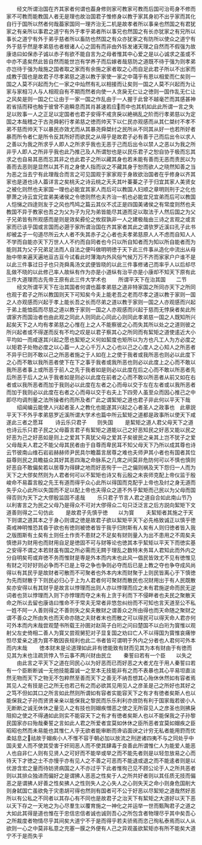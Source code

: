 <!-- { "loadSidebar": true } -->
　　经文所谓治国在齐其家者何谓也葢身修则家可教家可教而后国可治苟身不修而家不可教而能教国人者无是理也故治国君子惟修身以教于家其身初不出乎家而其化自行于国所以然者何哉葢家国同一理齐治无二机是故孝者所以事亲也然国之有君犹家之有亲所以事君之道宁有外于孝乎弟者所以事兄也然国之有长亦犹家之有兄所以事长之道宁有外于弟乎慈者所以畜防也然国之有众亦犹家之有防所以使众之道宁有外于慈乎然是孝弟慈也者根诸人心之固有而非由外铄发诸天理之自然而不假强为故康诰曰如保赤子诚以赤子有欲不能自言为之母者惟其中心爱之是以心诚求之虽或不中亦不逺矣然此皆自然而能世岂有学养子而后嫁者哉慈防之道既不待于强为则孝弟亦岂待于强为哉施之国者取之家而有余施之家者取之心而自足此君子所以不出家而成教于国也是故君子尽孝弟慈之道以教于家使一家之中蔼乎有恩以相爱而仁矣则一国之人莫不兴起而为仁一家之中灿然有礼以相接而让矣则一国之人莫不兴起而为让家与家相习人与人相观自有不期而然者向使一人贪戾无仁让之徳则一国作乱无仁让之风矣是则一国之仁让由于一家一国之作乱由于一人握于此曾不越毫芒而其感甚神若省括而释也触于彼曾不逾瞬息而其肖甚速若应而中也其机如此此所谓一言之失足以败事一人之正足以定国者也君子安得不戒贪戾以絶祸乱之阶而行孝弟慈以为定国之本哉稽之于古尧舜躬行孝弟慈之徳而帅天下以仁民亦观感而从其仁桀纣不孝不弟不慈而帅天下以暴民亦效尤而从其暴尧舜桀纣之民所从不同其从好一也若所好者暴而所令者仁是所令反其所好而欲民之从得乎是故君子必有善于己而后出令以求人之善以为我之所求乎人即人之所求乎我也无恶于己而后出令以禁人之恶以为我之所非乎人即人之所非乎我也此乃推己及人所谓恕也是以民乐君子之恕自协于极而忘其求之也自易其恶而忘其非之也此君子之所以藏其身也若未能有善而无恶而责民以为善而去恶则是显然以其不肖之身使人指而议之不藏其身于恕而欲人之晓然知善之当为恶之当去宁有此理哉合而言之可见国观于家家观于身故欲治国者在乎修身以齐其家也是道也诗人葢详言之矣桃夭之诗云桃之夭夭其叶蓁蓁之子于归宜其家人美贤女之被化则然也夫家国一理也必能宜其家人而后可以教国人妇顺之章明则刑于之化也蓼萧之诗云宜兄宜弟美诸侯之令徳则然也夫齐治一机也必能宜兄宜弟而后可以教国人恺悌之四逹则友于之风也鸤鸠之篇云其仪不忒正是四国美诸侯之有常度则然也夫教国不异于教家也吾之为父为子为兄为弟皆能尽其道而足以取法于人然后国之为父子兄弟皆有所观感而是则是效矣彛伦之攸叙孰非一人之建极哉由三诗之言观之或言家而已该乎国或言国而必遡于家所谓治国在齐其家者其此之谓欤罗近溪曰孔子此书却被孟子一句道尽所云大人者不失其赤子之心者也夫孝弟慈原人人不虑而自知人人不学而自能亦天下万世人人不约而自同者也今只以所自知者而为知以所自能者而为能则其为父子兄弟足法而人自法之便呌做明明徳于天下此三件事从造化中流出从母胎中带来遍天遍地亘古亘今试看此时薄海内外风俗气候万万不齐而家家户户谁不是以此三件事过日子也只尧舜禹汤文武便皆晓的以此三件事修诸己而率乎人以后却尽乱做不晓的以此修己率人故纵有作为亦是小道纵有治平亦是小康却不知天下原有此三件大道理而古先帝王原有此三件大学术也
　　所谓平天下在治其国　　二节
　　经文所谓平天下在治其国者何谓也葢孝弟慈之道非特家国之所同亦天下之所同也观于君子之所以教国则天下可知矣今夫上能老吾之老而尽孝之道以教于家则一国之人亦观感而兴起于孝上能长吾之长而尽弟之道以教于家则一国之人亦观感而兴起于弟上能恤孤而尽慈之道以教于家则一国之人亦观感而兴起于慈而无悖戾者矣此所谓家齐而国治者也由此观之同此人则同此心同此心则同此孝弟慈一国之人既知所兴起矣天下之人均有孝弟慈之心惟在上之人不能察彼之心而失其所以处之之道则彼之所兴起者或不得遂而反有不均之叹是以君子察其心之所同而有絜矩之道使逺近大小平均如一而咸遂其兴起之愿也絜矩之义何如絜度也矩所以为方也凡工人为方必度之以矩君子处物必度之以心葢一人之心千万人之心也以己之心度人之心知人之所恶者不异乎巳则不敢以己之所恶者施之于人如在上之使于我者或我所恶也则必以此度下之心而不敢以我所恶者使下在下之事于我者或我所恶也则必以此度上之心而不敢以我所恶者事上或所恶于前人之先于我者如是则必以此度在后之心而不敢以所恶者先后所恶于后人之从于我者如是则必以此度在前者之心而不敢以所恶者从前又如在右者或以我所恶者而加于我则必以此度在左者之心而毋以交于左在左者或以我所恶者而加于我则必以此度在右者之心而毋以交于右夫上下四旁人虽至众而因心推己之中即尽均调剂量之法所操者约而所及者广此之谓絜矩之道也君子非此何以平天下哉
　　绍闻编云能使人兴起者圣人之教化也能遂其兴起之心者圣人之政事也　此章説平天下不外乎孝弟慈罗近溪所谓大学术也篇中所云絜矩之道都是政事所以使天下咸遂此三者之愿耳
　　诗云乐只君子　　则失国
　　是絜矩之道人君父母天下之道也诗云乐只君子民之父母葢言君子有絜矩之道能以己之好恶知民之好恶又能以民之好恶为己之好恶如是则上之爱其下真犹父母之爱其子矣彼民之亲其上岂不犹子之爱父母哉夫人君之不能父母其民者由于自尊而卑民耳不知父母天下乃所以成其尊也诗云节彼南山维石岩岩赫赫师尹民具尔瞻葢言居尊之难也夫师尹其小者也有国者其位益尊则民之具瞻益众其好其恶四海之命脉系之几席之间莫非危防何可以不慎也慎则好恶自不敢偏矣若以居尊为得肆之地而好恶徇于一己之偏则祸及天下怨归一人而为天下之大僇矣然则为人君者何可以不絜矩也诗又有云殷之未丧师克配上帝仪监于殷峻命不易葢言殷之先王有道而得乎众心此所以得国而克配乎上帝也及纣之身无道而失乎众心此所以失国而不足以配上帝也夫得众之道不外乎絜矩而己民以为父母而国得否则为天下之大僇殷监固不逺哉
　　乐只君子节言人君之道自合如此南山节乃以利害言之为民之父母乃是得众不可对大僇得众二句只泛泛言之后方説向絜矩下文道善则得之二句仿此
　　是故君子先慎乎徳　　以为寳
　　夫絜矩者其施之于天下则谓之道其本之于身心则谓之徳是故君子欲以絜矩平天下必先格致诚正以慎乎徳斋戒神明惟恐其昏于欲也有徳则被徳者皆于我乎归附斯有人矣有人则归徳者皆入我之版图斯有土矣有土则任土作贡不患财之不足矣有财则量入为出不患用之不周矣夫慎徳非为财用也而财用自足是徳固不可与财等论也徳其本乎絜矩以平天下而徳实基之安得不谓之本若财虽有国之所必需而无闗于理乱之数特末务耳人君知此而外内之分自明矣苟或弃徳不务而惟财是専是外本而内末也此风一倡民皆效尤不见有徳惟见有财之可好好则必争而不已是上导之争也争则必夺而后已是上教之夺也争夺成风尚得以有其民乎是故财者可散而不可聚者也外本内末而财聚于上则民皆离心于下慎徳为先而财散于下则民必归心于上为人君者何可聚财而散民也况财用出于有人民既散矣亦安得以有其财乎是故言以悖理而出则人亦以悖理而应之未有君施逆命而民无逆词者也货以悖理而入则下亦悖理而夺之未有上贪于利而下不侵畔者也夫民之聚散天命之所以去留也康诰曰惟命不于常夫无常者非悠忽纠纷而不可知也言天道至公不私一姓不阿一人善则得之不善则失之矣夫散财之谓善众之所由得也而天命随之聚财之谓不善众之所由失也而天命亦随之夫财者末也而散之可以得民可以得天命人君亦何可外本而内末哉尝观楚书所载王孙圉对赵简子白珩之问曰楚国不以白珩为寳惟以观射父左史倚相二善人为寳又尝观舅犯对子显复国之劝曰亡人不以得国为寳惟哀痛惨怛尽爱亲之道为寳不敢因丧规利也此二书者皆可谓明于外内之分者也人君何可外本而内末哉
　　徳本财末是论道理如此非有徳能致有财而见其为本有财由于有徳而见其为末也注疏货悖入节云事不两兴财由民立
　　秦誓曰若有一个臣　　以失之
　　由此言之平天下之道在同民心以为好恶而已而好恶之大者尤在于用人秦誓曰若有一个臣断断诚一无他技能葢诚一之至本无技能非有之而不表暴也其心平易坦直淡然无物而天下之物无不包粹然至善而天下之善无不纳吾想其心殆休休然如有容者焉其见人之有技是己之所无也若己有之而必欲其见用见人之彦圣是己之所好也其好之之笃不但如其口之所言如此然则所谓如有容者实能容天下之有才有徳者矣斯人也以能保我之子孙而贤贤亲亲以能保我之黎民而乐乐利利亦庻防有利于国家哉若彼小人无断断之诚无休休之量见人之有技也则媢疾憎恶之使之无所容见人之彦圣也则拂戾阻抑之使之不得通如此则实不能容天下之有才有徳者矣斯人也以不能保我之子孙黎民国家亦曰殆哉秦誓之言如此人君之所爱者宜莫如休休之臣所恶者宜莫如媢疾之臣昭昭也然而未易能也其惟仁人乎无欲者能审断而谗谄面谀之计穷无私者能用罸而优柔姑息之祛故于媢疾小人不惟不容于朝必加以放流之刑迸诸四夷不与之同处乎中国夫爱人而不使其受害于奸囘恶人而不使其肆毒于良善此所谓惟仁人为能爱人能恶人也自非仁人则有见贤人之可好而不能举或举之而不能先者则是以轻忽放易之心而待天下才徳之士不亦慢乎亦有见人之不善之可恶而不能退或退之而不能逺者则是以优游含宏之量而待妨贤病国之人不亦过乎下此者惟徇己见不顾公论于人之所共恶者则以其排众独进而偏好之是谓拂人恶恶之性矣于人之所共好者则以其任质无技而偏恶之是谓拂人好善之性矣拂人之性则失人之心失人之心则失天之命小则身危国削大则身弑国亡虽欲免于灾患胡可得也然则有国者可不公于好恶以尽絜矩之道哉然好恶所以有公私之不同者以其存心有不同也是故君子之治天下有絜矩之大道好以天下恶以天下存之一天地之为心尽羣生以覆育施之一神化之并运举一世而甄陶君子之道之大如此其得是道也惟在于忠信忠信者诚也诚则吾心之所包含者物理尽乎其中矣吾心之所裁度者物情尽乎其间矣大道宁不于是而得乎若夫骄焉而恣己徇私泰焉而以人从欲则一心之中莫非私意之充塞一膜之外便有人己之异观虽欲絜矩亦有所不能矣大道宁不于是而失乎

